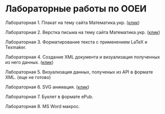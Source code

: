# Лабораторные работы по ООЕИ

Лабораторная 1. Плакат на тему сайта Математика.укр. (<a href="http://dungidenes.github.io/OOEI/Lab1/index.html" target="_blank">клик</a>)

Лабораторная 2. Верстка письма на тему сайта Математика.укр. (<a href="http://dungidenes.github.io/OOEI/Lab2/letter.html" target="_blank">клик</a>)

Лабораторная 3. Форматирование текста с применением LaTeX и Texmaker.

Лабораторная 4. Создание XML документа и визуализация полученных из него данных. (<a href="http://dungidenes.github.io/OOEI/Lab5/index.html" target="_blank">клик</a>)

 
Лабораторная 5. Визуализация данных, полученых из API в формате XML. (еще не готово)

Лабораторная 6. SVG анимация. (<a href="http://dungidenes.github.io/OOEI/Lab6/index.html" target="_blank">клик</a>)

Лабораторная 7. Буклет в формате ePub. 

Лабораторная 8. MS Word макрос.

